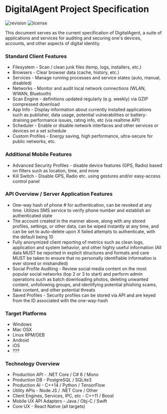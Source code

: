 # DigitalAgent Project Specification

![revision](https://img.shields.io/badge/revision-0.1-lightgrey.svg)
![license](https://img.shields.io/badge/license-MIT-green.svg)


This document serves as the current specification of DigitalAgent, a suite of applications and services for auditing and securing one's devices, accounts, and other aspects of digital identity.


### Standard Client Features

* Filesystem - Scan / clean junk files (temp, logs, installers, etc.)
* Browsers - Clear browser data (cache, history, etc.)
* Services - Manage running processes and service states (auto, manual, disabled)
* Networks - Monitor and audit local network connections (WLAN, WWAN, Bluetooth)
* Scan Engine - definitions updated regularly (e.g. weekly) via GZIP compressed download
* App Info - Display information about currently installed applications such as publisher, data usage, potential vulnerabilities or battery-draining performance issues, rating info, etc (via realtime API)
* Scheduler - Enable or disable network interfaces and other services or devices on a set schedule
* Custom Profiles - Energy saving, high performance, ultra-secure for public networks, etc.


### Additional Mobile Features

	
* Advanced Security Profiles - disable device features (GPS, Radio) based on filters such as location, time, and more
* Kill Switch - Disable GPS, Radio etc. using gestures and/or easy-access control panel


### API Overview / Server Application Features

    
* One-way hash of phone # for authentication, can be revoked at any time. Utilizes SMS service to verify phone number and establish an authenticated state
* The account created in the manner above, along with any stored profiles, settings, or other data, can be wiped instantly at any time, and can be set to auto-delete upon X failed attempts to authenticate, with the default being 10
* Fully anonymized client reporting of metrics such as clean logs, application and system behavior, and other highly useful information (All data MUST be reported in explicit structures and formats and care MUST be taken to ensure that no personally identifiable information is ever stored or mishandled)
* Social Profile Auditing - Review social media content on the most popular social networks (top 2 or 3 to start) and perform admin operations such as batch downloading photos, deleting unwanted content, unfollowing groups, and identifying potential phishing scams, fake content, and other potential threats
* Saved Profiles - Security profiles can be stored via API and are keyed from the ID associated with the one-way-hash


### Target Platforms

* Windows
* Mac OSX
* Linux RPM/DEB
* Android
* iOS
* ???


### Technology Overview
    
* Production API - .NET Core / C# 6 / Mono
* Production DB - PostgreSQL / SQLite3
* Production AI - C++14 / Python / TensorFlow
* Utility APIs - Node JS / .NET Core / Other
* Client Engines, Services, IPC, etc - C++11 / Boost
* Mobile UX API Adapters - Java / Obj-C / Swift
* Core UX - React Native (all targets)
